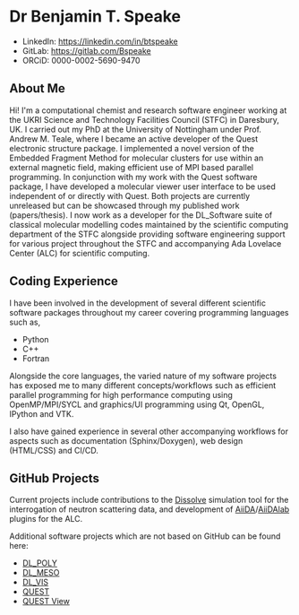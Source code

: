 # Dr Benjamin T. Speake 

* LinkedIn: https://linkedin.com/in/btspeake
* GitLab: https://gitlab.com/Bspeake
* ORCiD: 0000-0002-5690-9470 


## About Me

Hi! I'm a computational chemist and research software engineer working at the UKRI Science and Technology Facilities Council (STFC) in Daresbury, UK. I carried out my PhD at the University of Nottingham under
Prof. Andrew M. Teale, where I became an active developer of the Quest electronic structure package. I implemented a novel version of the Embedded Fragment Method for 
molecular clusters for use within an external magnetic field, making efficient use of MPI based parallel programming. In conjunction with my work with the Quest software package, 
I have developed a molecular viewer user interface to be used independent of or directly with Quest. 
Both projects are currently unreleased but can be showcased through my published work (papers/thesis).
I now work as a developer for the DL_Software suite of classical molecular modelling codes maintained by the scientific computing department of the STFC alongside providing 
software engineering support for various project throughout the STFC and accompanying Ada Lovelace Center (ALC) for scientific computing. 

## Coding Experience
I have been involved in the development of several different scientific software packages throughout my career covering programming languages such as,

- Python
- C++
- Fortran

Alongside the core languages, the varied nature of my software projects has exposed me to many different concepts/workflows such as efficient parallel programming for 
high performance computing using OpenMP/MPI/SYCL and graphics/UI programming using Qt, OpenGL, IPython and VTK. 

I also have gained experience in several other accompanying workflows for aspects such as documentation (Sphinx/Doxygen), web design (HTML/CSS) and CI/CD. 


## GitHub Projects 
Current projects include contributions to the [Dissolve](https://github.com/disorderedmaterials/dissolve) simulation tool for the interrogation of neutron scattering data, 
and development of [AiiDA](https://github.com/stfc/aiida-chemshell)/[AiiDAlab](https://github.com/stfc/alc-ux) plugins for the ALC. 

Additional software projects which are not based on GitHub can be found here:

- [DL_POLY](https://gitlab.com/ccp5/dl-poly)
- [DL_MESO](https://www.ccp5.ac.uk/dl_meso/)
- [DL_VIS](https://gitlab.com/bmgcsc/dlv-v4)
- [QUEST](https://quest.codes) 
- [QUEST View](https://quest.codes) 
<!-- - [GalvAnalyze](https://gitlab.com/galvanalyze/galvanalyze2) (unreleased) -->




<!--
**BTSpeake/BTSpeake** is a ✨ _special_ ✨ repository because its `README.md` (this file) appears on your GitHub profile.

Here are some ideas to get you started:

- 🔭 I’m currently working on ...
- 🌱 I’m currently learning ...
- 👯 I’m looking to collaborate on ...
- 🤔 I’m looking for help with ...
- 💬 Ask me about ...
- 📫 How to reach me: ...
- 😄 Pronouns: ...
- ⚡ Fun fact: ...
-->
